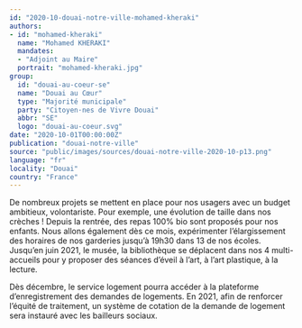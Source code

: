 ```yaml
---
id: "2020-10-douai-notre-ville-mohamed-kheraki"
authors:
- id: "mohamed-kheraki"
  name: "Mohamed KHERAKI"
  mandates: 
  - "Adjoint au Maire"
  portrait: "mohamed-kheraki.jpg"
group:
  id: "douai-au-coeur-se"
  name: "Douai au Cœur"
  type: "Majorité municipale"
  party: "Citoyen·nes de Vivre Douai"
  abbr: "SE"
  logo: "douai-au-coeur.svg"
date: "2020-10-01T00:00:00Z"
publication: "douai-notre-ville"
source: "public/images/sources/douai-notre-ville-2020-10-p13.png"
language: "fr"
locality: "Douai"
country: "France"
---
```


De nombreux projets se mettent en place pour nos usagers avec un budget ambitieux, volontariste.
Pour exemple, une évolution de taille dans nos crèches ! Depuis la rentrée, des repas 100% bio sont proposés pour nos enfants. Nous allons également dès ce mois, expérimenter l’élargissement des horaires de nos garderies jusqu’à 19h30 dans 13 de nos écoles.
Jusqu’en juin 2021, le musée, la bibliothèque se déplacent dans nos 4 multi-accueils pour y proposer des séances d’éveil à l’art, à l’art plastique, à la lecture.

Dès décembre, le service logement pourra accéder à la plateforme d’enregistrement des demandes de logements. En 2021, afin de renforcer l’équité de traitement, un système de cotation de la demande de logement sera instauré avec les bailleurs sociaux.
